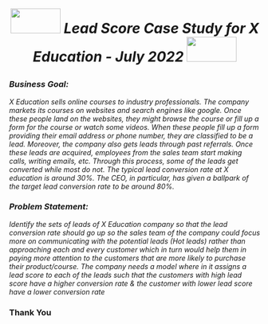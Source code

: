 #  <b><i><p align="center"><img src="https://user-images.githubusercontent.com/102786084/164955520-d88b1402-7b4f-4cf6-b941-a82e528ff66b.png" width="100" height="50" left="0">   Lead Score Case Study for X Education - July 2022  <img src="https://user-images.githubusercontent.com/102786084/164955542-46064661-8aed-4d35-a3d4-6dcfb2a157db.png" width="100" height="50"></p></i></b>

### _Business Goal:_
_X Education sells online courses to industry professionals. The company markets its courses on websites and search engines like google.  Once these people land on the websites, they might browse the course or fill up a form for the course or watch some videos. When these people fill up a form providing their email address or phone number, they are classified to be a lead. Moreover, the company also gets leads through past referrals. Once these leads are acquired, employees from
the sales team start making calls, writing emails, etc. Through this process, some of the leads get converted while most do not. The typical lead conversion rate at X education is around 30%. The CEO, in particular, has given a ballpark of the target lead conversion rate to be around 80%._



### _Problem Statement:_
_Identify the sets of leads of X Education company so that the lead conversion rate should go up so the sales team of the company could focus more on communicating with the potential leads (Hot leads) rather than approaching each and every customer which in turn would help them in paying more attention to the
customers that are more likely to purchase their product/course. The company needs a model where in it assigns a lead score to each of the leads such that the customers with high lead score have a higher conversion rate & the customer with lower lead score have a lower conversion rate_


### Thank You
